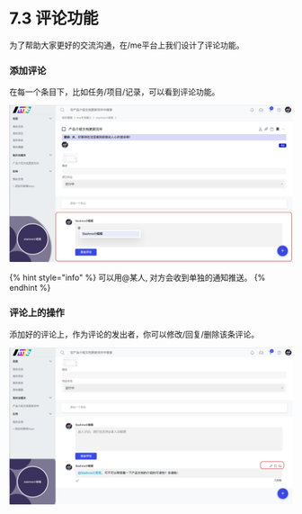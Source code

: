 # 7.3 评论功能

为了帮助大家更好的交流沟通，在/me平台上我们设计了评论功能。

### 添加评论

在每一个条目下，比如任务/项目/记录，可以看到评论功能。

![&#x8BC4;&#x8BBA;&#x529F;&#x80FD;](../../.gitbook/assets/6-3-1.png)

{% hint style="info" %}
可以用@某人, 对方会收到单独的通知推送。
{% endhint %}

### 评论上的操作

添加好的评论上，作为评论的发出者，你可以修改/回复/删除该条评论。

![&#x8BC4;&#x8BBA;&#x4E0A;&#x7684;&#x64CD;&#x4F5C;](../../.gitbook/assets/6-3-2.png)



